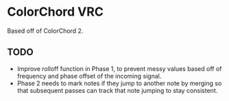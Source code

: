 # ColorChord VRC

Based off of ColorChord 2.


## TODO

  * Improve rolloff function in Phase 1, to prevent messy values based off of frequency and phase offset of the incoming signal.
  * Phase 2 needs to mark notes if they jump to another note by merging so that subsequent passes can track that note jumping to stay consistent.
